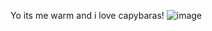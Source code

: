 Yo its me warm and i love capybaras!
![image](https://github.com/Warmthie/Warmthie/assets/137120884/7ec2b9fb-4180-4922-82a3-2c5aa61c1f99)

